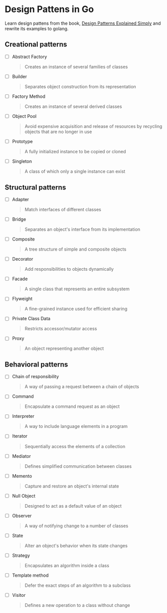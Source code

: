 # Design Pattens in Go

Learn design pattens from the book, [Design Patterns Explained Simply](https://sourcemaking.com/design_patterns) and rewrite its examples to golang.

## Creational patterns
* [ ] Abstract Factory
    > Creates an instance of several families of classes
* [ ] Builder
    > Separates object construction from its representation
* [ ] Factory Method
    > Creates an instance of several derived classes
* [ ] Object Pool
    > Avoid expensive acquisition and release of resources by recycling objects that are no longer in use
* [ ] Prototype
    > A fully initialized instance to be copied or cloned
* [ ] Singleton
    > A class of which only a single instance can exist

## Structural patterns
* [ ] Adapter
    > Match interfaces of different classes
* [ ] Bridge
    > Separates an object's interface from its implementation
* [ ] Composite
    > A tree structure of simple and composite objects
* [ ] Decorator
    > Add responsibilities to objects dynamically
* [ ] Facade
    > A single class that represents an entire subsystem
* [ ] Flyweight
    > A fine-grained instance used for efficient sharing
* [ ] Private Class Data
    > Restricts accessor/mutator access
* [ ] Proxy
    > An object representing another object

## Behavioral patterns
* [ ] Chain of responsibility
    > A way of passing a request between a chain of objects
* [ ] Command
    > Encapsulate a command request as an object
* [ ] Interpreter
    > A way to include language elements in a program
* [ ] Iterator
    > Sequentially access the elements of a collection
* [ ] Mediator
    > Defines simplified communication between classes
* [ ] Memento
    > Capture and restore an object's internal state
* [ ] Null Object
    > Designed to act as a default value of an object
* [ ] Observer
    > A way of notifying change to a number of classes
* [ ] State
    > Alter an object's behavior when its state changes
* [ ] Strategy
    > Encapsulates an algorithm inside a class
* [ ] Template method
    > Defer the exact steps of an algorithm to a subclass
* [ ] Visitor
    > Defines a new operation to a class without change
